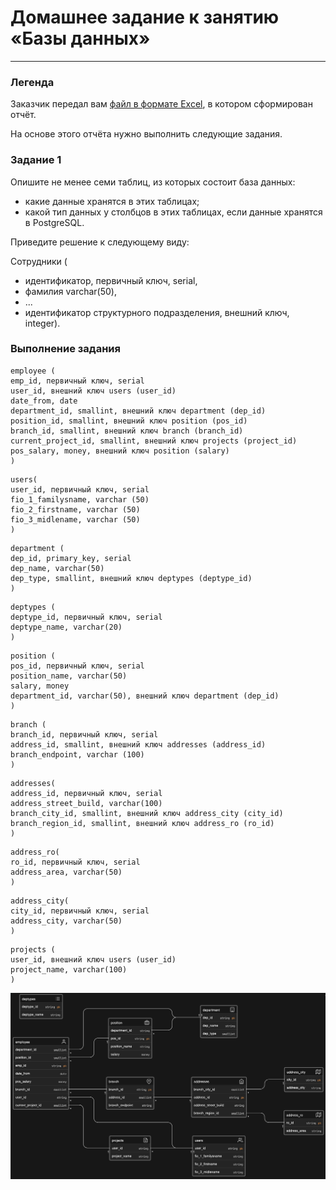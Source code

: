 # Домашнее задание к занятию «Базы данных»

<!--

### Инструкция по выполнению домашнего задания

1. Сделайте fork [репозитория c шаблоном решения](https://github.com/netology-code/sys-pattern-homework) к себе в Github и переименуйте его по названию или номеру занятия, например, https://github.com/имя-вашего-репозитория/gitlab-hw или https://github.com/имя-вашего-репозитория/8-03-hw).
2. Выполните клонирование этого репозитория к себе на ПК с помощью команды `git clone`.
3. Выполните домашнее задание и заполните у себя локально этот файл README.md:
   - впишите вверху название занятия и ваши фамилию и имя;
   - в каждом задании добавьте решение в требуемом виде: текст/код/скриншоты/ссылка;
   - для корректного добавления скриншотов воспользуйтесь инструкцией [«Как вставить скриншот в шаблон с решением»](https://github.com/netology-code/sys-pattern-homework/blob/main/screen-instruction.md);
   - при оформлении используйте возможности языка разметки md. Коротко об этом можно посмотреть в [инструкции по MarkDown](https://github.com/netology-code/sys-pattern-homework/blob/main/md-instruction.md).
4. После завершения работы над домашним заданием сделайте коммит (`git commit -m "comment"`) и отправьте его на Github (`git push origin`).
5. Для проверки домашнего задания преподавателем в личном кабинете прикрепите и отправьте ссылку на решение в виде md-файла в вашем Github.
6. Любые вопросы задавайте в чате учебной группы и/или в разделе «Вопросы по заданию» в личном кабинете.

Желаем успехов в выполнении домашнего задания.

-->
---
### Легенда

Заказчик передал вам [файл в формате Excel](https://github.com/netology-code/sdb-homeworks/blob/main/resources/hw-12-1.xlsx), в котором сформирован отчёт. 

На основе этого отчёта нужно выполнить следующие задания.

### Задание 1

Опишите не менее семи таблиц, из которых состоит база данных:

- какие данные хранятся в этих таблицах;
- какой тип данных у столбцов в этих таблицах, если данные хранятся в PostgreSQL.

Приведите решение к следующему виду:

Сотрудники (

- идентификатор, первичный ключ, serial,
- фамилия varchar(50),
- ...
- идентификатор структурного подразделения, внешний ключ, integer).


### Выполнение задания

```
employee (
emp_id, первичный ключ, serial
user_id, внешний ключ users (user_id)
date_from, date
department_id, smallint, внешний ключ department (dep_id)
position_id, smallint, внешний ключ position (pos_id)
branch_id, smallint, внешний ключ branch (branch_id)
current_project_id, smallint, внешний ключ projects (project_id)
pos_salary, money, внешний ключ position (salary)
)
```

```
users(
user_id, первичный ключ, serial
fio_1_familysname, varchar (50)
fio_2_firstname, varchar (50)
fio_3_midlename, varchar (50)
)
```

```
department (
dep_id, primary_key, serial
dep_name, varchar(50)
dep_type, smallint, внешний ключ deptypes (deptype_id)
)
```

```
deptypes (
deptype_id, первичный ключ, serial
deptype_name, varchar(20)
)
```

```
position (
pos_id, первичный ключ, serial
position_name, varchar(50)
salary, money
department_id, varchar(50), внешний ключ department (dep_id)
)
```

```
branch (
branch_id, первичный ключ, serial
address_id, smallint, внешний ключ addresses (address_id)
branch_endpoint, varchar (100)
)
```

```
addresses(
address_id, первичный ключ, serial
address_street_build, varchar(100)
branch_city_id, smallint, внешний ключ address_city (city_id)
branch_region_id, smallint, внешний ключ address_ro (ro_id)
)
```

```
address_ro(
ro_id, первичный ключ, serial
address_area, varchar(50)
)
```

```
address_city(
city_id, первичный ключ, serial
address_city, varchar(50)
)
```

```
projects (
user_id, внешний ключ users (user_id)
project_name, varchar(100)
)
```

![](./Screenshot_258.png)

<!--

## Дополнительные задания (со звёздочкой*)
Эти задания дополнительные, то есть не обязательные к выполнению, и никак не повлияют на получение вами зачёта по этому домашнему заданию. Вы можете их выполнить, если хотите глубже шире разобраться в материале.


### Задание 2*

Перечислите, какие, на ваш взгляд, в этой денормализованной таблице встречаются функциональные зависимости и какие правила вывода нужно применить, чтобы нормализовать данные.

-->
